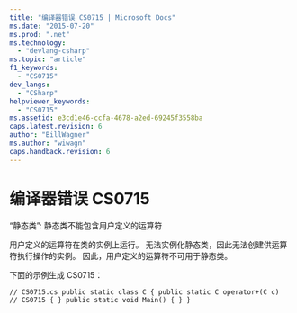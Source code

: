 ```yaml
---
title: "编译器错误 CS0715 | Microsoft Docs"
ms.date: "2015-07-20"
ms.prod: ".net"
ms.technology: 
  - "devlang-csharp"
ms.topic: "article"
f1_keywords: 
  - "CS0715"
dev_langs: 
  - "CSharp"
helpviewer_keywords: 
  - "CS0715"
ms.assetid: e3cd1e46-ccfa-4678-a2ed-69245f3558ba
caps.latest.revision: 6
author: "BillWagner"
ms.author: "wiwagn"
caps.handback.revision: 6
---
```

# 编译器错误 CS0715
“静态类”: 静态类不能包含用户定义的运算符  
  
 用户定义的运算符在类的实例上运行。 无法实例化静态类，因此无法创建供运算符执行操作的实例。 因此，用户定义的运算符不可用于静态类。  
  
 下面的示例生成 CS0715：  
  
```  
// CS0715.cs public static class C { public static C operator+(C c)  // CS0715 { } public static void Main() { } }  
```